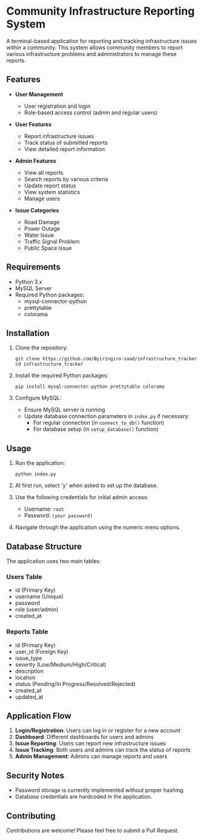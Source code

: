 # Community Infrastructure Reporting System

A terminal-based application for reporting and tracking infrastructure issues within a community. This system allows community members to report various infrastructure problems and administrators to manage these reports.

## Features

- **User Management**
  - User registration and login
  - Role-based access control (admin and regular users)

- **User Features**
  - Report infrastructure issues
  - Track status of submitted reports
  - View detailed report information

- **Admin Features**
  - View all reports
  - Search reports by various criteria
  - Update report status
  - View system statistics
  - Manage users

- **Issue Categories**
  - Road Damage
  - Power Outage
  - Water Issue
  - Traffic Signal Problem
  - Public Space Issue

## Requirements

- Python 3.x
- MySQL Server
- Required Python packages:
  - mysql-connector-python
  - prettytable
  - colorama

## Installation

1. Clone the repository:
   ```
   git clone https://github.com/Byiringiro-saad/infrastructure_tracker
   cd infrastructure_tracker
   ```

2. Install the required Python packages:
   ```
   pip install mysql-connector-python prettytable colorama
   ```

3. Configure MySQL:
   - Ensure MySQL server is running
   - Update database connection parameters in `index.py` if necessary:
     - For regular connection (in `connect_to_db()` function)
     - For database setup (in `setup_database()` function)

## Usage

1. Run the application:
   ```
   python index.py
   ```

2. At first run, select 'y' when asked to set up the database.

3. Use the following credentials for initial admin access:
   - Username: `root`
   - Password: `(your password)`

4. Navigate through the application using the numeric menu options.

## Database Structure

The application uses two main tables:

### Users Table
- id (Primary Key)
- username (Unique)
- password
- role (user/admin)
- created_at

### Reports Table
- id (Primary Key)
- user_id (Foreign Key)
- issue_type
- severity (Low/Medium/High/Critical)
- description
- location
- status (Pending/In Progress/Resolved/Rejected)
- created_at
- updated_at

## Application Flow

1. **Login/Registration**: Users can log in or register for a new account
2. **Dashboard**: Different dashboards for users and admins
3. **Issue Reporting**: Users can report new infrastructure issues
4. **Issue Tracking**: Both users and admins can track the status of reports
5. **Admin Management**: Admins can manage reports and users

## Security Notes

- Password storage is currently implemented without proper hashing.
- Database credentials are hardcoded in the application.

## Contributing

Contributions are welcome! Please feel free to submit a Pull Request.
